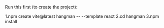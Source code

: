 Run this first (to create the project):

1.npm create vite@latest hangman -- --template react
2.cd hangman
3.npm install
